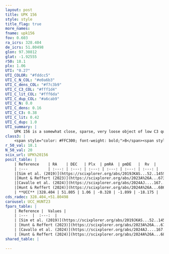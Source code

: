 ```yaml
---
layout: post
title: UPK 156
style: style
title_flag: true
more_names: 
fname: upk156
fov: 0.603
ra_icrs: 328.404
de_icrs: 51.80498
glon: 97.30812
glat: -1.92555
r50: 18.1
plx: 1.06
UTI: "0.27"
UTI_COLOR: "#fddcc5"
UTI_C_N_COL: "#e0a6b3"
UTI_C_dens_COL: "#f7c3b9"
UTI_C_C3_COL: "#fff1d4"
UTI_C_lit_COL: "#fff6da"
UTI_C_dup_COL: "#a6cab9"
UTI_C_N: 0.0
UTI_C_dens: 0.16
UTI_C_C3: 0.38
UTI_C_lit: 0.42
UTI_C_dup: 1.0
UTI_summary: |
    UPK 156 is a somewhat close, sparse, very loose object of low C3 quality. It is poorly studied in the literature.<br><br><span style="color: #99180f; font-weight: bold;">Warning: </span>contains less than 25 stars with <i>P>0.5</i> estimated.
class3: |
    <span style="color: #FFC300; font-weight: bold;">B</span><span style="color: red; font-weight: bold;">C</span>
r_50_val: 18.1
N_50_val: 20
scix_url: UPK%20156
posit_table: |
    | Reference    | RA    | DEC   | Plx  | pmRA  | pmDE   |  Rv  |
    | :---         | :---: | :---: | :---: | :---: | :---: | :---: |
    |[Sim et al. (2019)](https://scixplorer.org/abs/2019JKAS...52..145S) | 328.463 | 51.865 | -- | -0.32 | -1.91 | -- |
    |[Hunt & Reffert (2023)](https://scixplorer.org/abs/2023A%26A...673A.114H) | 328.4 | 51.958 | 1.065 | -0.321 | -1.858 | -15.565 |
    |[Cavallo et al. (2024)](https://scixplorer.org/abs/2024AJ....167...12C) | 328.434 | 51.907 | 1.067 | -- | -- | -- |
    |[Hunt & Reffert (2024)](https://scixplorer.org/abs/2024A%26A...686A..42H) | 328.4 | 51.958 | 1.065 | -0.321 | -1.858 | -15.565 |
    | **UCC** |328.404 | 51.805 | 1.06 | -0.328 | -1.899 | -18.175 | 
cds_radec: 328.404,+51.80498
carousel: UCC_HUNT23
fpars_table: |
    | Reference |  Values |
    | :---  |  :---:  |
    | [Sim et al. (2019)](https://scixplorer.org/abs/2019JKAS...52..145S) | `d_pc=902, log(age)=7.9` |
    | [Hunt & Reffert (2023)](https://scixplorer.org/abs/2023A%26A...673A.114H) | `AV50=0.812, diffAV50=0.32, MOD50=9.763, logAge50=8.29` |
    | [Cavallo et al. (2024)](https://scixplorer.org/abs/2024AJ....167...12C) | `AV50=1.01, dMod50=9.9, logAge50=8.39, [Fe/H]50=0.12` |
    | [Hunt & Reffert (2024)](https://scixplorer.org/abs/2024A%26A...686A..42H) | `MassJ=50.6795` |
shared_table: |
    
---
```

